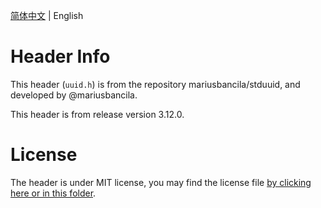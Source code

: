 [简体中文](README.zh.md) | English

# Header Info
This header (`uuid.h`) is from the repository mariusbancila/stduuid, and developed by @mariusbancila.

This header is from release version 3.12.0.

# License
The header is under MIT license, you may find the license file [by clicking here or in this folder](LICENSE.txt).
